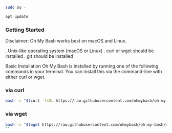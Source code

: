 ```bash
sudo su -
```
```bash
apt update
```
### Getting Started
Disclaimer: Oh My Bash works best on macOS and Linux.

   . Unix-like operating system (macOS or Linux)
   . curl or wget should be installed
   . git should be installed

Basic Installation
Oh My Bash is installed by running one of the following commands in your terminal. You can install this via the command-line with either curl or wget.
### via curl
```bash
bash -c "$(curl -fsSL https://raw.githubusercontent.com/ohmybash/oh-my-bash/master/tools/install.sh)"
```
### via wget
```bash
bash -c "$(wget https://raw.githubusercontent.com/ohmybash/oh-my-bash/master/tools/install.sh -O -)"
``
